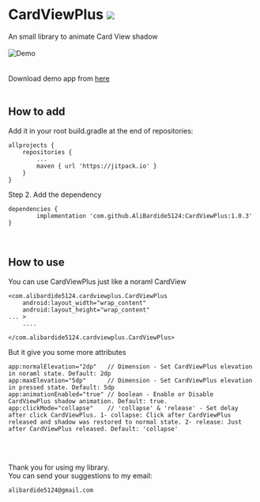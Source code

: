 # CardViewPlus [![](https://jitpack.io/v/AliBardide5124/CardViewPlus.svg)](https://jitpack.io/#AliBardide5124/CardViewPlus)
An small library to animate Card View shadow
<br/>
<br/>
    ![Demo](https://drive.google.com/uc?export=download&id=1Fyztx2EGxhkuNGGaaifAC9mu71m1n30A)
<br/>
<br/>
<br/>
Download demo app from [here](https://drive.google.com/uc?export=download&id=1pXNp_Fk3x3UJFR7eqCwPra74ri2WBLxO)
<br/>
<br/>

## How to add
Add it in your root build.gradle at the end of repositories:

	allprojects {
		repositories {
			...
			maven { url 'https://jitpack.io' }
		}
	}
Step 2. Add the dependency

	dependencies {
	        implementation 'com.github.AliBardide5124:CardViewPlus:1.0.3'
	}
<br/>

## How to use
You can use CardViewPlus just like a noraml CardView
	
	<com.alibardide5124.cardviewplus.CardViewPlus
        android:layout_width="wrap_content"
        android:layout_height="wrap_content"
	... >
		....
	
	</com.alibardide5124.cardviewplus.CardViewPlus>
	
But it give you some more attributes 

	app:normalElevation="2dp"   // Dimension - Set CardViewPlus elevation in noraml state. Default: 2dp
	app:maxElevation="5dp"      // Dimension - Set CardViewPlus elevation in pressed state. Default: 5dp
	app:animationEnabled="true" // boolean - Enable or Disable CardViewPlus shadow animation. Default: true.
	app:clickMode="collapse"    // 'collapse' & 'release' - Set delay after click CardViewPlus. 1- collapse: Click after CardViewPlus released and shadow was restored to normal state. 2- release: Just after CardViewPlus released. Default: 'collapse'
<br/>
<br/>

  Thank you for using my library.
  <br/>
  You can send your suggestions to my email: 
   
	alibardide5124@gmail.com 
  
